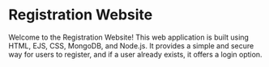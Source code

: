 
# Registration Website
Welcome to the Registration Website! This web application is built using HTML, EJS, CSS, MongoDB, and Node.js. It provides a simple and secure way for users to register, and if a user already exists, it offers a login option.
